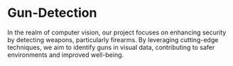 # Gun-Detection
In the realm of computer vision, our project focuses on enhancing security by detecting weapons, particularly firearms. By leveraging cutting-edge techniques, we aim to identify guns in visual data, contributing to safer environments and improved well-being.
